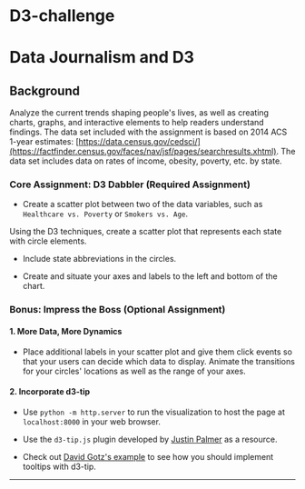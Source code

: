 # D3-challenge
# Data Journalism and D3

## Background

Analyze the current trends shaping people's lives, as well as creating charts, graphs, and interactive elements to help readers understand findings.
The data set included with the assignment is based on 2014 ACS 1-year estimates: [https://data.census.gov/cedsci/](https://factfinder.census.gov/faces/nav/jsf/pages/searchresults.xhtml).
The data set includes data on rates of income, obesity, poverty, etc. by state. 


### Core Assignment: D3 Dabbler (Required Assignment)

* Create a scatter plot between two of the data variables, such as `Healthcare vs. Poverty` or `Smokers vs. Age`.

Using the D3 techniques, create a scatter plot that represents each state with circle elements. 

* Include state abbreviations in the circles.

* Create and situate your axes and labels to the left and bottom of the chart.


### Bonus: Impress the Boss (Optional Assignment)

#### 1. More Data, More Dynamics

* Place additional labels in your scatter plot and give them click events so that your users can decide which data to display. 
Animate the transitions for your circles' locations as well as the range of your axes. 


#### 2. Incorporate d3-tip

* Use `python -m http.server` to run the visualization to host the page at `localhost:8000` in your web browser.

* Use the `d3-tip.js` plugin developed by [Justin Palmer](https://github.com/Caged) as a resource.

* Check out [David Gotz's example](https://bl.ocks.org/davegotz/bd54b56723c154d25eedde6504d30ad7) to see how you should implement tooltips with d3-tip.

- - -
